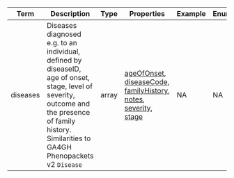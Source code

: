 |Term | Description | Type | Properties | Example | Enum|
| ---| ---| ---| ---| ---| --- |
| diseases | Diseases diagnosed e.g. to an individual, defined by diseaseID, age of onset, stage, level of severity, outcome and the presence of family history. Similarities to GA4GH Phenopackets v2 `Disease` | array | [ageOfOnset](./ageOfOnset.md), [diseaseCode](./diseaseCode.md), [familyHistory](./familyHistory.md), [notes](./notes.md), [severity](./severity.md), [stage](./stage.md) | NA | NA|
